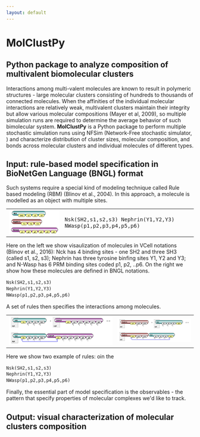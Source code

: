 ```yaml
---
layout: default
---
```


# MolClustPy

## Python package to analyze composition of multivalent biomolecular clusters 

Interactions among multi-valent molecules are known to result in polymeric structures - large molecular clusters consisting of hundreds to thousands of connected molecules. When the affinities of the individual molecular interactions are relatively weak, multivalent clusters maintain their integrity but allow various molecular compositions (Mayer et al, 2009), so multiple simulation runs are required to determine the average behavior of such bimolecular system. <b>MolClustPy</b> is a Python package to perform multiple stochastic simulation runs using NFSim (Network-Free stochastic simulator, ) and characterize distribution of cluster sizes, molecular composition, and bonds across molecular clusters and individual molecules of different types. 

## Input: rule-based model specification in BioNetGen Language (BNGL) format

Such systems require a special kind of modeling technique called Rule based modeling (RBM) (Blinov et al., 2004). In this approach, a molecule is modelled as an object with multiple sites.  

<table>
  <tr>
    <td><img src="images/molecules.png" width=300></td>
    <td>  <tt>
Nsk(SH2,s1,s2,s3)
Nephrin(Y1,Y2,Y3)
NWasp(p1,p2,p3,p4,p5,p6)
      </tt></td>
  </tr>
 </table>

Here on the left we show visaulization of molecules in VCell notations (Blinov et al., 2016): Nck has 4 binding sites - one SH2 and three SH3 (called s1, s2, s3); Nephrin has three tyrosine binfing sites Y1, Y2 and Y3; and N-Wasp has 6 PRM binding sites coded p1, p2, ..p6. On the right we show how these molecules are defined in BNGL notations.
```python
Nsk(SH2,s1,s2,s3)
Nephrin(Y1,Y2,Y3)
NWasp(p1,p2,p3,p4,p5,p6)
```

A set of rules then specifies the interactions among molecules.
<table>
  <tr>
    <td><img src="images/rule1.png" width=350></td>
    <td>  <img src="images/rule2.png" width=250></td>
  </tr>
 </table>

Here we show two example of rules: oin the 
```python
Nsk(SH2,s1,s2,s3)
Nephrin(Y1,Y2,Y3)
NWasp(p1,p2,p3,p4,p5,p6)
```

Finally, the essential part of model specification is the observables - the pattern that specify properties of molecular complexes we'd like to track. 


## Output: visual characterization of molecular clusters composition


